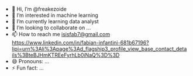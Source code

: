 - 👋 Hi, I’m @freakezoide
- 👀 I’m interested in machine learning 
- 🌱 I’m currently learning data analyst
- 💞️ I’m looking to collaborate on ...
- 📫 How to reach me isisfab7@gmail.com  https://www.linkedin.com/in/fabian-infantini-681b67196?lipi=urn%3Ali%3Apage%3Ad_flagship3_profile_view_base_contact_details%3BteBJHmKTREeFyrhLb0iNaQ%3D%3D
- 😄 Pronouns: ...
- ⚡ Fun fact: ...

<!---
freakezoide/freakezoide is a ✨ special ✨ repository because its `README.md` (this file) appears on your GitHub profile.
You can click the Preview link to take a look at your changes.
--->
